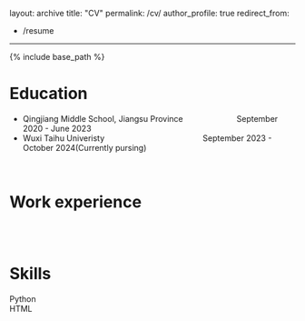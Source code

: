 layout: archive
title: "CV"
permalink: /cv/
author_profile: true
redirect_from:
  - /resume
---

{% include base_path %}

Education
======
* Qingjiang Middle School, Jiangsu Province$~~~~~~~~~~~~~~~~~~~~~~~~$September 2020 - June 2023
* Wuxi Taihu Univeristy$~~~~~~~~~~~~~~~~~~~~~~~~~~~~~~~~~~~~~~~~~~~~$September 2023 - October 2024(Currently pursing) 
<br>

Work experience
======
<br>
<br>
  
Skills
======
Python  
HTML

<br>
